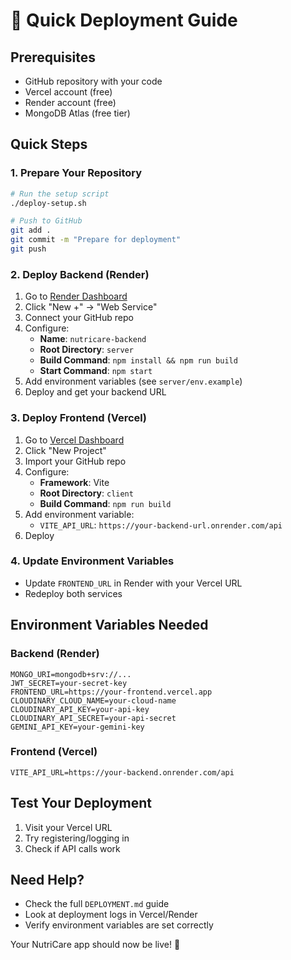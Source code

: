 # 🚀 Quick Deployment Guide

## Prerequisites
- GitHub repository with your code
- Vercel account (free)
- Render account (free)
- MongoDB Atlas (free tier)

## Quick Steps

### 1. Prepare Your Repository
```bash
# Run the setup script
./deploy-setup.sh

# Push to GitHub
git add .
git commit -m "Prepare for deployment"
git push
```

### 2. Deploy Backend (Render)
1. Go to [Render Dashboard](https://dashboard.render.com/)
2. Click "New +" → "Web Service"
3. Connect your GitHub repo
4. Configure:
   - **Name**: `nutricare-backend`
   - **Root Directory**: `server`
   - **Build Command**: `npm install && npm run build`
   - **Start Command**: `npm start`
5. Add environment variables (see `server/env.example`)
6. Deploy and get your backend URL

### 3. Deploy Frontend (Vercel)
1. Go to [Vercel Dashboard](https://vercel.com/dashboard)
2. Click "New Project"
3. Import your GitHub repo
4. Configure:
   - **Framework**: Vite
   - **Root Directory**: `client`
   - **Build Command**: `npm run build`
5. Add environment variable:
   - `VITE_API_URL`: `https://your-backend-url.onrender.com/api`
6. Deploy

### 4. Update Environment Variables
- Update `FRONTEND_URL` in Render with your Vercel URL
- Redeploy both services

## Environment Variables Needed

### Backend (Render)
```
MONGO_URI=mongodb+srv://...
JWT_SECRET=your-secret-key
FRONTEND_URL=https://your-frontend.vercel.app
CLOUDINARY_CLOUD_NAME=your-cloud-name
CLOUDINARY_API_KEY=your-api-key
CLOUDINARY_API_SECRET=your-api-secret
GEMINI_API_KEY=your-gemini-key
```

### Frontend (Vercel)
```
VITE_API_URL=https://your-backend.onrender.com/api
```

## Test Your Deployment
1. Visit your Vercel URL
2. Try registering/logging in
3. Check if API calls work

## Need Help?
- Check the full `DEPLOYMENT.md` guide
- Look at deployment logs in Vercel/Render
- Verify environment variables are set correctly

Your NutriCare app should now be live! 🎉
